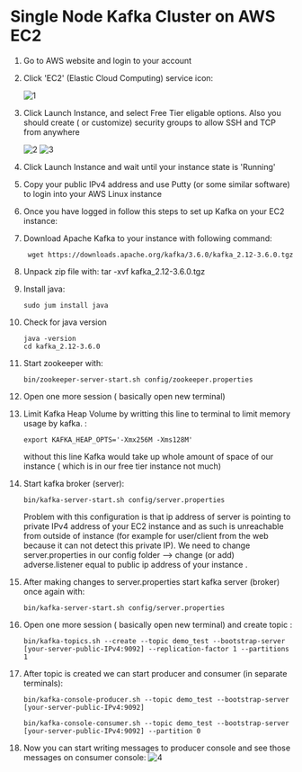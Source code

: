 # Single Node Kafka Cluster on AWS EC2

1. Go to AWS website and login to your account 
2. Click 'EC2' (Elastic Cloud Computing) service icon:

   ![1](https://github.com/filipdomkc/Apache-Kafka---Python/assets/68906633/7e5be3f1-6268-4785-94d6-1eae9c6654ba)

4. Click Launch Instance, and select Free Tier eligable options. Also you should create ( or customize) security groups to allow SSH and TCP from anywhere

   ![2](https://github.com/filipdomkc/Apache-Kafka---Python/assets/68906633/7ebdf90a-5dd9-4ec3-b052-6a5d6140f29e)
   ![3](https://github.com/filipdomkc/Apache-Kafka---Python/assets/68906633/f0dd848a-b1bb-4919-8372-8e9196321ffc)


5. Click Launch Instance and wait until your instance state is 'Running'
6. Copy your public IPv4 address and use Putty (or some similar software) to login into your AWS Linux instance
7. Once you have logged in follow this steps  to set up Kafka on your EC2 instance:
8. Download Apache Kafka to your instance with following command:

        wget https://downloads.apache.org/kafka/3.6.0/kafka_2.12-3.6.0.tgz
9. Unpack zip file with:
        tar -xvf kafka_2.12-3.6.0.tgz

10. Install java:

        sudo jum install java
11. Check for java version
        
        java -version
        cd kafka_2.12-3.6.0
            
12. Start zookeeper with:
                
        bin/zookeeper-server-start.sh config/zookeeper.properties
            
13. Open one more session ( basically open new terminal)

14. Limit Kafka Heap Volume by writting this line to terminal to limit memory usage by kafka. :

        export KAFKA_HEAP_OPTS='-Xmx256M -Xms128M'
        
    without this line Kafka would take up whole amount of space of our instance ( which is in our free tier instance not much)

15. Start kafka broker (server):

                
        bin/kafka-server-start.sh config/server.properties

    Problem with this configuration is that ip address of server is pointing to private IPv4 address of your EC2 instance and as such is unreachable from outside of instance (for example for user/client from the web because it can not detect this private IP). We need to change server.properties in our config folder --> change (or add) adverse.listener equal to public ip address of your instance .

16. After making changes to server.properties start kafka server (broker) once again with:

                
        bin/kafka-server-start.sh config/server.properties

17. Open one more session ( basically open new terminal) and create topic :
                
        bin/kafka-topics.sh --create --topic demo_test --bootstrap-server [your-server-public-IPv4:9092] --replication-factor 1 --partitions 1

18. After topic is created we can start producer and consumer (in separate terminals):

        bin/kafka-console-producer.sh --topic demo_test --bootstrap-server [your-server-public-IPv4:9092]

        bin/kafka-console-consumer.sh --topic demo_test --bootstrap-server [your-server-public-IPv4:9092] --partition 0

19. Now you can start writing messages to producer console and see those messages on consumer console:
![4](https://github.com/filipdomkc/Apache-Kafka---Python/assets/68906633/b0a6992b-b31a-4418-89bc-2c32565d30bf)






